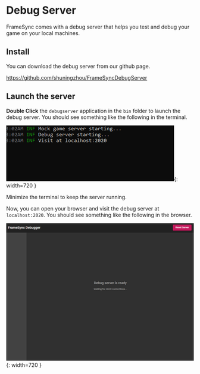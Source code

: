 # Debug Server

FrameSync comes with a debug server that helps you test and debug your game on your local machines.

## Install

You can download the debug server from our github page.

https://github.com/shuningzhou/FrameSyncDebugServer

## Launch the server

**Double Click** the `debugserver` application in the `bin` folder to launch the debug server. You should see something like the following in the terminal.

![img](./../../assets/tutorial/LaunchDebugger_Pong.png){: width=720 }

Minimize the terminal to keep the server running.

Now, you can open your browser and visit the debug server at `localhost:2020`. You should see something like the following in the browser.

![img](./../../assets/tutorial/Debugger_Pong.png){: width=720 }